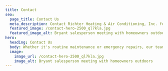 ```yaml
---
title: Contact
seo:
  page_title: Contact Us
  meta_description: Contact Richter Heating & Air Conditioning, Inc. for emergency HVAC services or to learn more about our other complete HVAC services. We look forward to helping you!
  featured_image: /contact-hero-2500_ql7kla.jpg
  featured_image_alt: Bryant salesperson meeting with homeowners outdoors
hero: 
  heading: Contact Us
  body: Whether it's routine maintenance or emergency repairs, our team of certified HVAC professionals are here to help you.
  image: 
    image_url: /contact-hero-2500_ql7kla.jpg
    image_alt: Bryant salesperson meeting with homeowners outdoors
---
```

